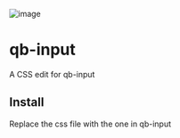 
![image](https://github.com/user-attachments/assets/139ed2e5-dea5-46ce-8100-442359088630)

# qb-input
A CSS edit for qb-input  

## Install
Replace the css file with the one in qb-input
